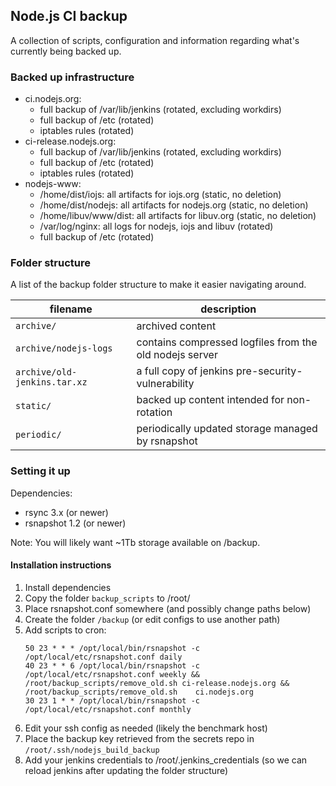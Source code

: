 ## Node.js CI backup

A collection of scripts, configuration and information regarding what's
currently being backed up.


### Backed up infrastructure

 - ci.nodejs.org:
   - full backup of /var/lib/jenkins (rotated, excluding workdirs)
   - full backup of /etc (rotated)
   - iptables rules (rotated)
 - ci-release.nodejs.org:
   - full backup of /var/lib/jenkins (rotated, excluding workdirs)
   - full backup of /etc (rotated)
   - iptables rules (rotated)
 - nodejs-www:
   - /home/dist/iojs: all artifacts for iojs.org (static, no deletion)
   - /home/dist/nodejs: all artifacts for nodejs.org (static, no deletion)
   - /home/libuv/www/dist: all artifacts for libuv.org (static, no deletion)
   - /var/log/nginx: all logs for nodejs, iojs and libuv (rotated)
   - full backup of /etc (rotated)


### Folder structure

A list of the backup folder structure to make it easier navigating around.

| filename | description |
| --- | --- |
| `archive/` | archived content |
| `archive/nodejs-logs` | contains compressed logfiles from the old nodejs server |
| `archive/old-jenkins.tar.xz` | a full copy of jenkins pre-security-vulnerability |
| `static/` | backed up content intended for non-rotation |
| `periodic/` | periodically updated storage managed by rsnapshot |


### Setting it up

Dependencies:
 - rsync 3.x (or newer)
 - rsnapshot 1.2 (or newer)

Note: You will likely want ~1Tb storage available on /backup.

#### Installation instructions

1. Install dependencies
2. Copy the folder `backup_scripts` to /root/
3. Place rsnapshot.conf somewhere (and possibly change paths below)
4. Create the folder `/backup` (or edit configs to use another path)
5. Add scripts to cron:
   ```
   50 23 * * * /opt/local/bin/rsnapshot -c /opt/local/etc/rsnapshot.conf daily
   40 23 * * 6 /opt/local/bin/rsnapshot -c /opt/local/etc/rsnapshot.conf weekly && /root/backup_scripts/remove_old.sh ci-release.nodejs.org && /root/backup_scripts/remove_old.sh    ci.nodejs.org
   30 23 1 * * /opt/local/bin/rsnapshot -c /opt/local/etc/rsnapshot.conf monthly
   ```
6. Edit your ssh config as needed (likely the benchmark host)
7. Place the backup key retrieved from the secrets repo in
   `/root/.ssh/nodejs_build_backup`
8. Add your jenkins credentials to /root/.jenkins_credentials (so we can
   reload jenkins after updating the folder structure)
